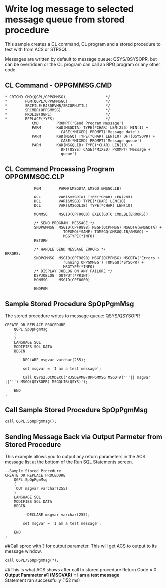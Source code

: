 # Write log message to selected message queue from stored procedure

This sample creates a CL command, CL program and a stored procedure to test with from ACS or STRSQL. 

Messages are written by default to message queue: QSYS/QSYSOPR, but can be overridden or the CL program can call an RPG program or any other code. 

## CL Command - OPPGMMSG.CMD
```
* CRTCMD CMD(QGPL/OPPGMMSG)                  */                      
*        PGM(QGPL/OPPGMMSGC)                 */                      
*        SRCFILE(RJSDEVMB/SRCOPNUTIL)        */                      
*        SRCMBR(OPPGMMSG)                    */                      
*        PRDLIB(QGPL)                        */                      
*        REPLACE(*YES)                       */                      
            CMD        PROMPT('Send Program Message')                
            PARM       KWD(MSGDTA) TYPE(*CHAR) LEN(255) MIN(1) +     
                         CASE(*MIXED) PROMPT('Message date')         
            PARM       KWD(MSGQ) TYPE(*CHAR) LEN(10) DFT(QSYSOPR) +  
                         CASE(*MIXED) PROMPT('Message queue')        
            PARM       KWD(MSGQLIB) TYPE(*CHAR) LEN(10) +            
                         DFT(QSYS) CASE(*MIXED) PROMPT('Message +    
                         queue')                                     
```

## CL Command Processing Program OPPGMMSGC.CLP
```
             PGM        PARM(&MSGDTA &MSGQ &MSGQLIB)                  
                                                                      
             DCL        VAR(&MSGDTA) TYPE(*CHAR) LEN(255)             
             DCL        VAR(&MSGQ) TYPE(*CHAR) LEN(10)                
             DCL        VAR(&MSGQLIB) TYPE(*CHAR) LEN(10)             
                                                                      
             MONMSG     MSGID(CPF0000) EXEC(GOTO CMDLBL(ERRORS))      
                                                                      
             /* SEND PROGRAM  MESSAGE */                              
             SNDPGMMSG  MSGID(CPF9898) MSGF(QCPFMSG) MSGDTA(&MSGDTA) +
                          TOPGMQ(*SAME) TOMSGQ(&MSGQLIB/&MSGQ) +      
                          MSGTYPE(*INFO)                              
             RETURN                                                   
                                                                      
             /* HANDLE SEND MESSAGE ERRORS */                         
ERRORS:                                                               
             SNDPGMMSG  MSGID(CPF9898) MSGF(QCPFMSG) MSGDTA('Errors +
                          running OPPGMMSG') TOMSGQ(*SYSOPR) +       
                          MSGTYPE(*INFO)                             
             /* DISPLAY JOBLOG ON ANY FAILURE */                     
             DSPJOBLOG  OUTPUT(*PRINT)                               
             MONMSG     MSGID(CPF0000)                               
                                                                     
             ENDPGM                                                  
```

## Sample Stored Procedure SpOpPgmMsg
The stored procedure writes to message queue: QSYS/QSYSOPR
```
CREATE OR REPLACE PROCEDURE
    QGPL.SpOpPgmMsg
    (
    )
    LANGUAGE SQL
    MODIFIES SQL DATA
    BEGIN
        
        DECLARE msgvar varchar(255);

        set msgvar = 'I am a test message';
                
        Call QSYS2.QCMDEXC('RJSDEVMB/OPPGMMSG MSGDTA('''|| msgvar ||''') MSGQ(QSYSOPR) MSGQLIB(QSYS)');

    END
;
```

## Call Sample Stored Procedure SpOpPgmMsg
```
call QGPL.SpOpPgmMsg();
```

## Sending Message Back via Output Parmeter from Stored Procedure
This example allows you to output any return parameters in the ACS message list at the bottom of the Run SQL Statements screen. 

```
--Sample Stored Procedure
CREATE OR REPLACE PROCEDURE
    QGPL.SpOpPgmMsg
    (
     OUT msgvar varchar(255)
    )
    LANGUAGE SQL
    MODIFIES SQL DATA
    BEGIN
        
        --DECLARE msgvar varchar(255);

        set msgvar = 'I am a test message';

    END
;
```

##Call sproc with ? for output parameter. This will get ACS to output to its message window.
```
call QGPL/SpOpPgmMsg(?);
```

##This is what ACS shows after call to stored procedure
Return Code = 0 
**Output Parameter #1 (MSGVAR) = I am a test message**   
Statement ran successfully   (152 ms)
